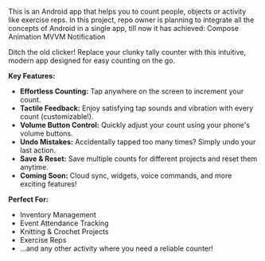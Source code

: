 This is an Android app that helps you to count people, objects or activity like exercise reps. 
In this project, repo owner is planning to integrate all the concepts of Android in a single app, till now it has achieved:
Compose
Animation
MVVM
Notification

Ditch the old clicker! Replace your clunky tally counter with this intuitive, modern app designed for easy counting on the go. 

**Key Features:**

* **Effortless Counting:**  Tap anywhere on the screen to increment your count.  
* **Tactile Feedback:** Enjoy satisfying tap sounds and vibration with every count (customizable!).
* **Volume Button Control:** Quickly adjust your count using your phone's volume buttons.
* **Undo Mistakes:** Accidentally tapped too many times? Simply undo your last action.
* **Save & Reset:**  Save multiple counts for different projects and reset them anytime.
* **Coming Soon:**  Cloud sync, widgets, voice commands, and more exciting features!

**Perfect For:**

* Inventory Management
* Event Attendance Tracking
* Knitting & Crochet Projects
* Exercise Reps
* ...and any other activity where you need a reliable counter!
